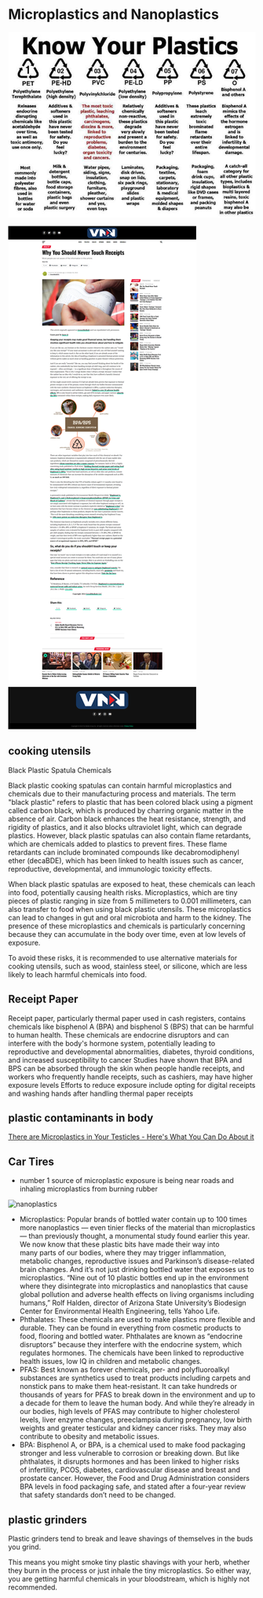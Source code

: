 # Microplastics and Nanoplastics

![Plastics](static/Plastics.png)

![receipts](<static/Bisphenol A - Why You Should Never Touch Receipts.png>)

## cooking utensils

Black Plastic Spatula Chemicals

Black plastic cooking spatulas can contain harmful microplastics and chemicals due to their manufacturing process and materials. The term "black plastic" refers to plastic that has been colored black using a pigment called carbon black, which is produced by charring organic matter in the absence of air. Carbon black enhances the heat resistance, strength, and rigidity of plastics, and it also blocks ultraviolet light, which can degrade plastics. However, black plastic spatulas can also contain flame retardants, which are chemicals added to plastics to prevent fires. These flame retardants can include brominated compounds like decabromodiphenyl ether (decaBDE), which has been linked to health issues such as cancer, reproductive, developmental, and immunologic toxicity effects.

When black plastic spatulas are exposed to heat, these chemicals can leach into food, potentially causing health risks. Microplastics, which are tiny pieces of plastic ranging in size from 5 millimeters to 0.001 millimeters, can also transfer to food when using black plastic utensils. These microplastics can lead to changes in gut and oral microbiota and harm to the kidney. The presence of these microplastics and chemicals is particularly concerning because they can accumulate in the body over time, even at low levels of exposure.

To avoid these risks, it is recommended to use alternative materials for cooking utensils, such as wood, stainless steel, or silicone, which are less likely to leach harmful chemicals into food. 


## Receipt Paper

Receipt paper, particularly thermal paper used in cash registers, contains chemicals like bisphenol A (BPA) and bisphenol S (BPS) that can be harmful to human health. These chemicals are endocrine disruptors and can interfere with the body's hormone system, potentially leading to reproductive and developmental abnormalities, diabetes, thyroid conditions, and increased susceptibility to cancer Studies have shown that BPA and BPS can be absorbed through the skin when people handle receipts, and workers who frequently handle receipts, such as cashiers, may have higher exposure levels Efforts to reduce exposure include opting for digital receipts and washing hands after handling thermal paper receipts

## plastic contaminants in body

[There are Microplastics in Your Testicles - Here's What You Can Do About it](https://youtu.be/ATGW8kvEUDo?si=cKuxdYJxuKsjqTRI)

## Car Tires

- number 1 source of microplastic exposure is being near roads and inhaling microplastics from burning rubber

![nanoplastics](static/Nanoplastics.jpg)

- Microplastics: Popular brands of bottled water contain up to 100 times more nanoplastics — even tinier flecks of the material than microplastics — than previously thought, a monumental study found earlier this year. We now know that these plastic bits have made their way into many parts of our bodies, where they may trigger inflammation, metabolic changes, reproductive issues and Parkinson’s disease-related brain changes. And it’s not just drinking bottled water that exposes us to microplastics. “Nine out of 10 plastic bottles end up in the environment where they disintegrate into microplastics and nanoplastics that cause global pollution and adverse health effects on living organisms including humans,” Rolf Halden, director of Arizona State University’s Biodesign Center for Environmental Health Engineering, tells Yahoo Life.
- Phthalates: These chemicals are used to make plastics more flexible and durable. They can be found in everything from cosmetic products to food, flooring and bottled water. Phthalates are known as “endocrine disruptors” because they interfere with the endocrine system, which regulates hormones. The chemicals have been linked to reproductive health issues, low IQ in children and metabolic changes.
- PFAS: Best known as forever chemicals, per- and polyfluoroalkyl substances are synthetics used to treat products including carpets and nonstick pans to make them heat-resistant. It can take hundreds or thousands of years for PFAS to break down in the environment and up to a decade for them to leave the human body. And while they’re already in our bodies, high levels of PFAS may contribute to higher cholesterol levels, liver enzyme changes, preeclampsia during pregnancy, low birth weights and greater testicular and kidney cancer risks. They may also contribute to obesity and metabolic issues.
- BPA: Bisphenol A, or BPA, is a chemical used to make food packaging stronger and less vulnerable to corrosion or breaking down. But like phthalates, it disrupts hormones and has been linked to higher risks of infertility, PCOS, diabetes, cardiovascular disease and breast and prostate cancer. However, the Food and Drug Administration considers BPA levels in food packaging safe, and stated after a four-year review that safety standards don’t need to be changed.

## plastic grinders

Plastic grinders tend to break and leave shavings of themselves in the buds you grind.

This means you might smoke tiny plastic shavings with your herb, whether they burn in the process or just inhale the tiny microplastics. So either way, you are getting harmful chemicals in your bloodstream, which is highly not recommended.
